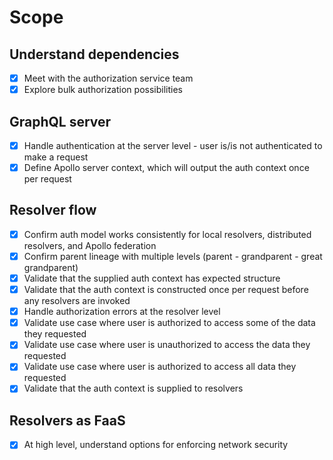 # Scope

## Understand dependencies
- [x] Meet with the authorization service team
- [x] Explore bulk authorization possibilities

## GraphQL server
- [x] Handle authentication at the server level - user is/is not authenticated to make a request
- [x] Define Apollo server context, which will output the auth context once per request

## Resolver flow
- [x] Confirm auth model works consistently for local resolvers, distributed resolvers, and Apollo federation
- [x] Confirm parent lineage with multiple levels (parent - grandparent - great grandparent)
- [x] Validate that the supplied auth context has expected structure
- [x] Validate that the auth context is constructed once per request before any resolvers are invoked
- [x] Handle authorization errors at the resolver level
- [x] Validate use case where user is authorized to access some of the data they requested
- [x] Validate use case where user is unauthorized to access the data they requested
- [x] Validate use case where user is authorized to access all data they requested
- [x] Validate that the auth context is supplied to resolvers

## Resolvers as FaaS
- [x] At high level, understand options for enforcing network security
